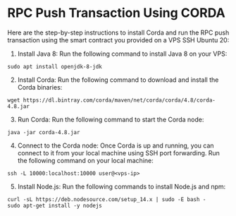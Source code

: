 # RPC Push Transaction Using CORDA

Here are the step-by-step instructions to install Corda and run the RPC push transaction using the smart contract you provided on a VPS SSH Ubuntu 20:

1. Install Java 8: Run the following command to install Java 8 on your VPS:

```
sudo apt install openjdk-8-jdk
```

2. Install Corda: Run the following command to download and install the Corda binaries:
```
wget https://dl.bintray.com/corda/maven/net/corda/corda/4.8/corda-4.8.jar
```

3. Run Corda: Run the following command to start the Corda node:
```
java -jar corda-4.8.jar
```

4. Connect to the Corda node: Once Corda is up and running, you can connect to it from your local machine using SSH port forwarding. Run the following command on your local machine:
```
ssh -L 10000:localhost:10000 user@<vps-ip>
```

5. Install Node.js: Run the following commands to install Node.js and npm:
```
curl -sL https://deb.nodesource.com/setup_14.x | sudo -E bash -
sudo apt-get install -y nodejs
```

```

```

```

```

```

```

```

```

```

```

```

```

